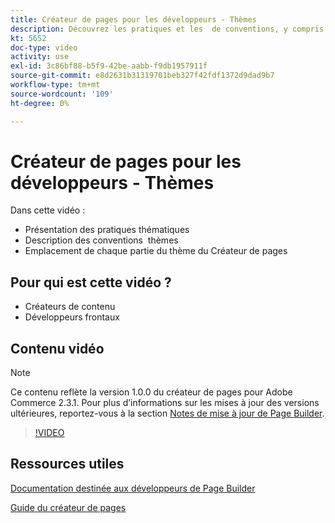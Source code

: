 ```yaml
---
title: Créateur de pages pour les développeurs - Thèmes
description: Découvrez les pratiques et les ​ de conventions, y compris l’emplacement de chaque partie du thème Page Builder.
kt: 5652
doc-type: video
activity: use
exl-id: 3c86bf88-b5f9-42be-aabb-f9db1957911f
source-git-commit: e8d2631b31319701beb327f42fdf1372d9dad9b7
workflow-type: tm+mt
source-wordcount: '109'
ht-degree: 0%

---
```


# Créateur de pages pour les développeurs - Thèmes

Dans cette vidéo :

- Présentation des pratiques thématiques
- Description des conventions &#x200B; thèmes
- Emplacement de chaque partie du thème du Créateur de pages &#x200B;

## Pour qui est cette vidéo ?

- Créateurs de contenu
- Développeurs frontaux

## Contenu vidéo

>[!NOTE]
>
>Ce contenu reflète la version 1.0.0 du créateur de pages pour Adobe Commerce 2.3.1. Pour plus d’informations sur les mises à jour des versions ultérieures, reportez-vous à la section [Notes de mise à jour de Page Builder](https://experienceleague.adobe.com/docs/commerce-admin/page-builder/release-notes.html).

>[!VIDEO](https://video.tv.adobe.com/v/35711?quality=12&learn=on)

## Ressources utiles

[Documentation destinée aux développeurs de Page Builder](https://developer.adobe.com/commerce/frontend-core/page-builder/)

[Guide du créateur de pages](https://experienceleague.adobe.com/docs/commerce-admin/page-builder/introduction.html)
